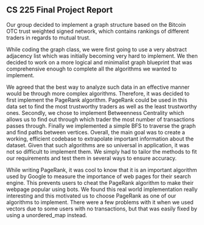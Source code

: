 ## CS 225 Final Project Report

  Our group decided to implement a graph structure based on the Bitcoin OTC trust
weighted signed network, which contains rankings of different traders in regards
to mutual trust.

  While coding the graph class, we were first going to use a very abstract adjacency
list which was initially becoming very hard to implement. We then decided to work
on a more logical and minimalist graph blueprint that was comprehensive enough
to complete all the algorithms we wanted to implement.

  We agreed that the best way to analyze such data in an effective manner would be
through more complex algorithms. Therefore, it was decided to first implement
the PageRank algorithm. PageRank could be used in this data set to find the most trustworthy
traders as well as the least trustworthy ones. Secondly, we chose to implement
Betweenness Centrality which allows us to find out through which trader the most
number of transactions passes through. Finally we implemented a simple BFS to
traverse the graph and find paths between vertices. Overall, the main goal was
to create a working, efficient codebase to extrapolate important information about
the dataset. Given that such algorithms are so universal in application, it was not so difficult to implement them.
We simply had to tailor the methods to fit our requirements and test them in
several ways to ensure accuracy.

While writing PageRank, it was cool to know that it is an important algorithm used by Google to measure the importance of web pages for their search engine. This prevents users to cheat the PageRank algorithm to make their webpage popular using bots. We found this real world implementation really interesting and this motivated us to choose PageRank as one of our algorithms to implement. There were a few problems with it when we used vectors due to some users with no transactions, but that was easily fixed by using a unordered_map instead.
